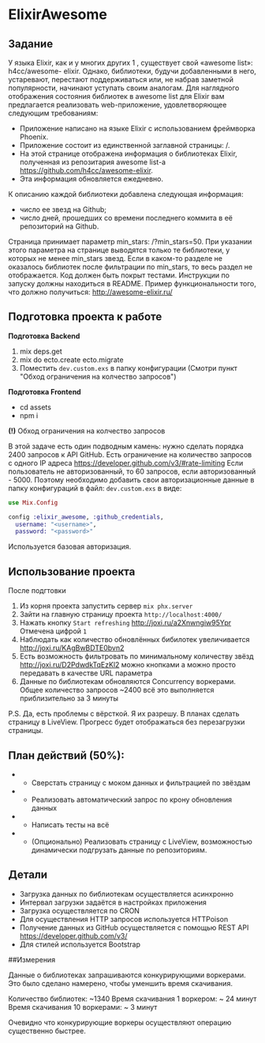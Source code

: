 # ElixirAwesome

## Задание 

У языка Elixir, как и у многих других 1 , существует свой «awesome list»: h4cc/awesome-
elixir. Однако, библиотеки, будучи добавленными в него, устаревают, перестают
поддерживаться или, не набрав заметной популярности, начинают уступать своим
аналогам.
Для наглядного отображения состояния библиотек в awesome list для Elixir вам
предлагается реализовать web-приложение, удовлетворяющее следующим
требованиям:

* Приложение написано на языке Elixir с использованием фреймворка Phoenix.
* Приложение состоит из единственной заглавной страницы: /.
* На этой странице отображена информация о библиотеках Elixir, полученная из 
репозитария awesome list-а https://github.com/h4cc/awesome-elixir.
* Эта информация обновляется ежедневно.   

К описанию каждой библиотеки добавлена следующая информация:
* число ее звезд на Github;
* число дней, прошедших со времени последнего коммита в её репозиторий на
Github.

Страница принимает параметр min_stars: /?min_stars=50.
При указании этого параметра на странице выводятся только те библиотеки, у которых
не менее min_stars звезд.
Если в каком-то разделе не оказалось библиотек после фильтрации по min_stars, то
весь раздел не отображается.
Код должен быть покрыт тестами.
Инструкции по запуску должны находиться в README.
Пример функциональности того, что должно получиться: http://awesome-elixir.ru/

## Подготовка проекта к работе

**Подготовка Backend**

1. mix deps.get
2. mix do ecto.create ecto.migrate
3. Поместить `dev.custom.exs` в папку конфигурации (Смотри пункт "Обход ограничения на колчество запросов")

**Подготовка Frontend**

* cd assets
* npm i

**(!)** Обход ограничения на колчество запросов

В этой задаче есть один подводным камень: нужно сделать порядка 2400 запросов к API GitHub.
Есть ограничение на количество запросов с одного IP адреса https://developer.github.com/v3/#rate-limiting
Если пользователь не авторизованный, то 60 запросов, если авторизованный - 5000.
Поэтому необходимо добавить свои авторизационные данные в папку конфигураций в файл: `dev.custom.exs` в виде:

```elixir
use Mix.Config

config :elixir_awesome, :github_credentials,
  username: "<username>",
  password: "<password>"
```

Используется базовая авторизация.

## Использование проекта

После подгтовки
1. Из корня проекта запустить сервер `mix phx.server`
2. Зайти на главную страницу проекта `http://localhost:4000/`
3. Нажать кнопку `Start refreshing` http://joxi.ru/a2Xnwngiw95Ypr Отмечена цифрой `1` 
4. Наблюдать как количество обновлённых бибилотек увеличивается http://joxi.ru/KAgBwBDTE0bvn2
5. Есть возможность фильтровать по минимальному количеству звёзд http://joxi.ru/D2PdwdkTqEzKl2 можно кнопками а можно просто передавать в качестве URL параметра
6. Данные по библиотекам обновляются Concurrency воркерами. Общее количество запросов ~2400 всё это выполняется приблизительно за 3 минуты 

P.S. Да, есть проблемы с вёрсткой. Я их разрешу. В планах сделать страницу в LiveView. Прогресс будет отображаться без перезагрузки страницы.   

## План действий (50%):

* + Сверстать страницу с моком данных и фильтрацией по звёздам
* + Реализовать автоматический запрос по крону обновления данных
* - Написать тесты на всё
* - (Опционально) Реализовать страницу с LiveView, возможностью динамически подгрузать данные по репозиториям.

## Детали

* Загрузка данных по библиотекам осуществляется асинхронно
* Интервал загрузки задаётся в настройках приложения
* Загрузка осуществляется по CRON
* Для осуществления HTTP запросов используется HTTPoison
* Получение данных из GitHub осуществляется с помощью REST API https://developer.github.com/v3/
* Для стилей используется Bootstrap


##Измерения

Данные о библиотеках запрашиваются конкурирующими воркерами. Это было сделано намерено, чтобы уменшить время скачивания.

Количество библиотек: ~1340
Время скачивания 1 воркером: ~ 24 минут
Время скачивания 10 воркерами: ~ 3 минут

Очевидно что конкурирующие воркеры осуществляют операцию существенно быстрее. 
